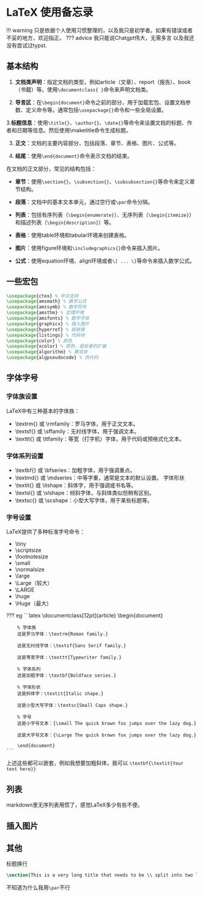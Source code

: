 # LaTeX 使用备忘录
!!! warning
    只是依据个人使用习惯整理的，以及我只是初学者。如果有错误或者不妥的地方，欢迎指正。
    ??? advice
        我只能说Chatgpt伟大，无需多言
        以及我还没有尝试过typst.

## 基本结构
1. **文档类声明**：指定文档的类型，例如article（文章）、report（报告）、book（书籍）等。使用`\documentclass{ }`命令来声明文档类。

2. **导言区**：在`\begin{document}`命令之前的部分，用于加载宏包、设置文档参数、定义命令等。通常包括`\usepackage{}`命令和一些全局设置。

3.**标题信息**：使用`\title{}`、`\author{}`、`\date{}`等命令来设置文档的标题、作者和日期等信息。然后使用\maketitle命令生成标题。

3. **正文**：文档的主要内容部分，包括段落、章节、表格、图片、公式等。

4. **结尾**：使用`\end{document}`命令表示文档的结束。

在文档的正文部分，常见的结构包括：

+ **章节**：使用`\section{}`、`\subsection{}`、`\subsubsection{}`等命令来定义章节结构。

+ **段落**：文档中的基本文本单元，通过空行或`\par`命令分隔。

+ **列表**：包括有序列表（`\begin{enumerate}`）、无序列表（`\begin{itemize}`）和描述列表（`\begin{description}`）等。

+ **表格**：使用table环境和tabular环境来创建表格。

+ **图片**：使用figure环境和`\includegraphics{}`命令来插入图片。

+ **公式**：使用equation环境、align环境或者`\[ ... \]`等命令来插入数学公式。

## 一些宏包
```latex
\usepackage{ctex} % 中文支持
\usepackage{amsmath} % 数学公式
\usepackage{amssymb} % 数学符号
\usepackage{amsthm} % 定理环境
\usepackage{amsfonts} % 数学字体
\usepackage{graphicx} % 插入图片
\usepackage{hyperref} % 超链接
\usepackage{listings} % 代码块
\usepackage{color} % 颜色
\usepackage{xcolor} % 颜色，是前者的扩展
\usepackage{algorithm} % 算法块
\usepackage{algpseudocode} % 伪代码
```

## 字体字号
### 字体族设置
LaTeX中有三种基本的字体族：

+ \textrm{} 或 \rmfamily：罗马字体，用于正文文本。
+ \textsf{} 或 \sffamily：无衬线字体，用于强调文本。
+ \texttt{} 或 \ttfamily：等宽（打字机）字体，用于代码或预格式化文本。

### 字体系列设置
+ \textbf{} 或 \bfseries：加粗字体，用于强调重点。
+ \textmd{} 或 \mdseries：中等字重，通常是文本的默认设置。
字体形状
+ \textit{} 或 \itshape：斜体字，用于强调或书名等。
+ \textsl{} 或 \slshape：倾斜字体，与斜体类似但稍有区别。
+ \textsc{} 或 \scshape：小型大写字体，用于某些标题等。

### 字号设置
LaTeX提供了多种标准字号命令：

+ \tiny
+ \scriptsize
+ \footnotesize
+ \small
+ \normalsize
+ \large
+ \Large（较大）
+ \LARGE
+ \huge
+ \Huge（最大）

??? eg
    ```latex
        \documentclass[12pt]{article}
        \begin{document}

        % 字体族
        这是罗马字体：\textrm{Roman family.}

        这是无衬线字体：\textsf{Sans Serif family.}

        这是等宽字体：\texttt{Typewriter family.}

        % 字体系列
        这是加粗字体：\textbf{Boldface series.}

        % 字体形状
        这是斜体字：\textit{Italic shape.}

        这是小型大写字体：\textsc{Small Caps shape.}

        % 字号
        这是小字号文本：{\small The quick brown fox jumps over the lazy dog.}

        这是大字号文本：{\Large The quick brown fox jumps over the lazy dog.}

        \end{document}
    ```

上述这些都可以嵌套，例如我想要加粗斜体，我可以
`\textbf{\textit{Your text here}}`

## 列表
markdown里无序列表用惯了，感觉LaTeX多少有些不便。

## 插入图片

## 其他
标题换行
``` latex
\section{This is a very long title that needs to be \\ split into two lines}
```
不知道为什么我用`\par`不行